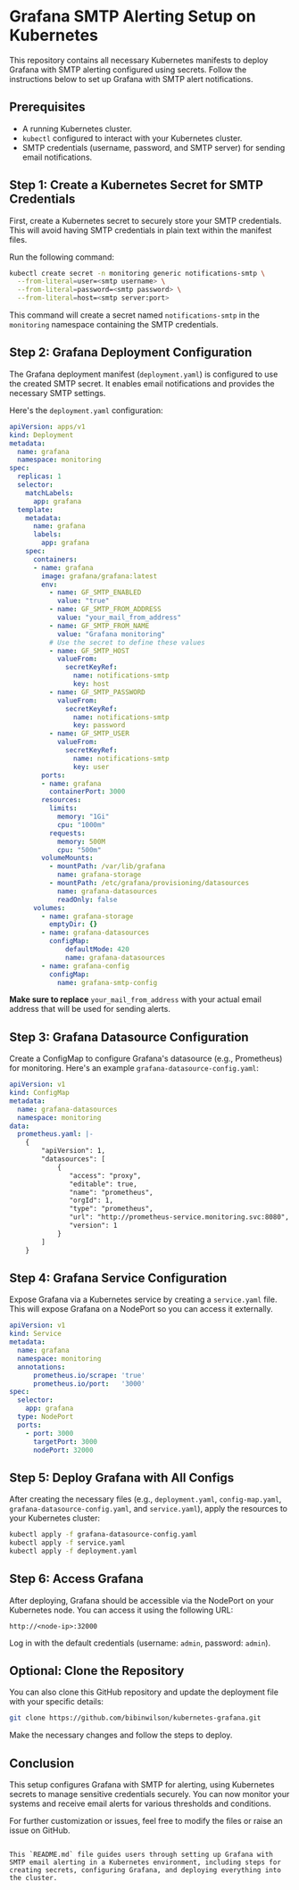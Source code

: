 # Grafana SMTP Alerting Setup on Kubernetes

This repository contains all necessary Kubernetes manifests to deploy Grafana with SMTP alerting configured using secrets. Follow the instructions below to set up Grafana with SMTP alert notifications.

## Prerequisites

- A running Kubernetes cluster.
- `kubectl` configured to interact with your Kubernetes cluster.
- SMTP credentials (username, password, and SMTP server) for sending email notifications.

## Step 1: Create a Kubernetes Secret for SMTP Credentials

First, create a Kubernetes secret to securely store your SMTP credentials. This will avoid having SMTP credentials in plain text within the manifest files.

Run the following command:

```bash
kubectl create secret -n monitoring generic notifications-smtp \
  --from-literal=user=<smtp username> \
  --from-literal=password=<smtp password> \
  --from-literal=host=<smtp server:port>
```

This command will create a secret named `notifications-smtp` in the `monitoring` namespace containing the SMTP credentials.

## Step 2: Grafana Deployment Configuration

The Grafana deployment manifest (`deployment.yaml`) is configured to use the created SMTP secret. It enables email notifications and provides the necessary SMTP settings.

Here's the `deployment.yaml` configuration:

```yaml
apiVersion: apps/v1
kind: Deployment
metadata:
  name: grafana
  namespace: monitoring
spec:
  replicas: 1
  selector:
    matchLabels:
      app: grafana
  template:
    metadata:
      name: grafana
      labels:
        app: grafana
    spec:
      containers:
      - name: grafana
        image: grafana/grafana:latest
        env:
          - name: GF_SMTP_ENABLED
            value: "true"
          - name: GF_SMTP_FROM_ADDRESS
            value: "your_mail_from_address"
          - name: GF_SMTP_FROM_NAME
            value: "Grafana monitoring"
          # Use the secret to define these values
          - name: GF_SMTP_HOST
            valueFrom:
              secretKeyRef:
                name: notifications-smtp
                key: host
          - name: GF_SMTP_PASSWORD
            valueFrom:
              secretKeyRef:
                name: notifications-smtp
                key: password
          - name: GF_SMTP_USER
            valueFrom:
              secretKeyRef:
                name: notifications-smtp
                key: user
        ports:
        - name: grafana
          containerPort: 3000
        resources:
          limits:
            memory: "1Gi"
            cpu: "1000m"
          requests:
            memory: 500M
            cpu: "500m"
        volumeMounts:
          - mountPath: /var/lib/grafana
            name: grafana-storage
          - mountPath: /etc/grafana/provisioning/datasources
            name: grafana-datasources
            readOnly: false
      volumes:
        - name: grafana-storage
          emptyDir: {}
        - name: grafana-datasources
          configMap:
              defaultMode: 420
              name: grafana-datasources
        - name: grafana-config
          configMap:
            name: grafana-smtp-config
```

**Make sure to replace** `your_mail_from_address` with your actual email address that will be used for sending alerts.

## Step 3: Grafana Datasource Configuration

Create a ConfigMap to configure Grafana's datasource (e.g., Prometheus) for monitoring. Here's an example `grafana-datasource-config.yaml`:

```yaml
apiVersion: v1
kind: ConfigMap
metadata:
  name: grafana-datasources
  namespace: monitoring
data:
  prometheus.yaml: |-
    {
        "apiVersion": 1,
        "datasources": [
            {
               "access": "proxy",
               "editable": true,
               "name": "prometheus",
               "orgId": 1,
               "type": "prometheus",
               "url": "http://prometheus-service.monitoring.svc:8080",
               "version": 1
            }
        ]
    }
```

## Step 4: Grafana Service Configuration

Expose Grafana via a Kubernetes service by creating a `service.yaml` file. This will expose Grafana on a NodePort so you can access it externally.

```yaml
apiVersion: v1
kind: Service
metadata:
  name: grafana
  namespace: monitoring
  annotations:
      prometheus.io/scrape: 'true'
      prometheus.io/port:   '3000'
spec:
  selector:
    app: grafana
  type: NodePort
  ports:
    - port: 3000
      targetPort: 3000
      nodePort: 32000
```

## Step 5: Deploy Grafana with All Configs

After creating the necessary files (e.g., `deployment.yaml`, `config-map.yaml`, `grafana-datasource-config.yaml`, and `service.yaml`), apply the resources to your Kubernetes cluster:

```bash
kubectl apply -f grafana-datasource-config.yaml
kubectl apply -f service.yaml
kubectl apply -f deployment.yaml
```

## Step 6: Access Grafana

After deploying, Grafana should be accessible via the NodePort on your Kubernetes node. You can access it using the following URL:

```
http://<node-ip>:32000
```

Log in with the default credentials (username: `admin`, password: `admin`).

## Optional: Clone the Repository

You can also clone this GitHub repository and update the deployment file with your specific details:

```bash
git clone https://github.com/bibinwilson/kubernetes-grafana.git
```

Make the necessary changes and follow the steps to deploy.

## Conclusion

This setup configures Grafana with SMTP for alerting, using Kubernetes secrets to manage sensitive credentials securely. You can now monitor your systems and receive email alerts for various thresholds and conditions.

For further customization or issues, feel free to modify the files or raise an issue on GitHub.

```

This `README.md` file guides users through setting up Grafana with SMTP email alerting in a Kubernetes environment, including steps for creating secrets, configuring Grafana, and deploying everything into the cluster.
